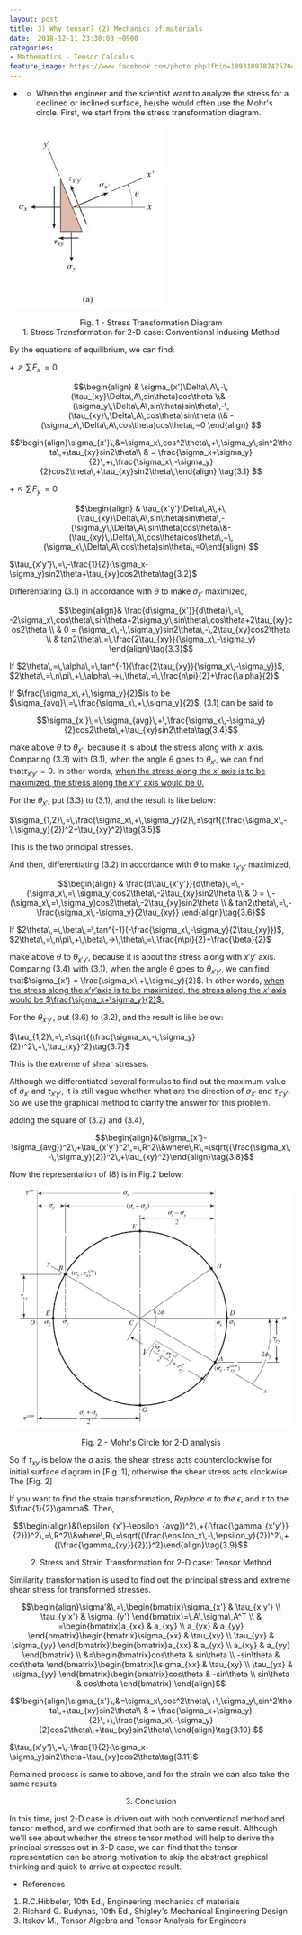 ```yaml
---
layout: post
title: 3) Why tensor? (2) Mechanics of materials
date:  2018-12-11 23:30:00 +0900
categories:
- Mathematics - Tensor Calculus
feature_image: https://www.facebook.com/photo.php?fbid=1893189787425704&set=a.1893187554092594&type=3&theater
---
```


* * When the engineer and the scientist want to analyze the stress for a declined or inclined surface, he/she would often use the Mohr's circle. First, we start from the stress transformation diagram.

![useful image](https://raw.githubusercontent.com/brandonkim12/brandonkim12.github.io/master/assets/mechanics_of_materials/fig_6.JPG)

<center>Fig. 1 - Stress Transformation Diagram</center>

<center>1. Stress Transformation for 2-D case: Conventional Inducing Method</center>

By the equations of equilibrium, we can find:

$+\nearrow \sum\,F_x\,=0$

$$\begin{align} & \sigma_{x'}\Delta\,A\,-\,(\tau_{xy}\Delta\,A\,sin\theta)cos\theta \\& -(\sigma_y\,\Delta\,A\,sin\theta)sin\theta\,-\,(\tau_{xy}\,\Delta\,A\,cos\theta)sin\theta \\& -(\sigma_x\,\Delta\,A\,cos\theta)cos\theta\,=0 \end{align} $$

$$\begin{align}\sigma_{x'}\,&=\sigma_x\,cos^2\theta\,+\,\sigma_y\,sin^2\theta\,+\tau_{xy}sin2\theta\\ & = \frac{\sigma_x+\sigma_y}{2}\,+\,\frac{\sigma_x\,-\sigma_y}{2}cos2\theta\,+\tau_{xy}sin2\theta\,\end{align} \tag{3.1} $$

$+\nwarrow \sum\,F_y\,=0$

$$\begin{align} & \tau_{x'y'}\Delta\,A\,+\,(\tau_{xy}\Delta\,A\,sin\theta)sin\theta\,-(\sigma_y\,\Delta\,A\,sin\theta)cos\theta\\&-(\tau_{xy}\,\Delta\,A\,cos\theta)cos\theta\,+\,(\sigma_x\,\Delta\,A\,cos\theta)sin\theta\,=0\end{align} $$

$\tau_{x'y'}\,=\,-\frac{1}{2}(\sigma_x-\sigma_y)sin2\theta+\tau_{xy}cos2\theta\tag{3.2}$

Differentiating $(3.1)$ in accordance with $\theta$ to make $\sigma_{x'}$ maximized,

$$\begin{align}& \frac{d\sigma_{x'}}{d\theta}\,=\,  -2\sigma_x\,cos\theta\,sin\theta+2\sigma_y\,sin\theta\,cos\theta+2\tau_{xy}cos2\theta \\ & 0 = (\sigma_x\,-\,\sigma_y)sin2\theta\,-\,2\tau_{xy}cos2\theta \\ & tan2\theta\,=\,\frac{2\tau_{xy}}{\sigma_x\,-\sigma_y} \end{align}\tag{3.3}$$

If $2\theta\,=\,\alpha\,=\,tan^{-1}(\frac{2\tau_{xy}}{\sigma_x\,-\sigma_y})$, $2\theta\,=\,n\pi\,+\,\alpha\,->\,\theta\,=\,\frac{n\pi}{2}+\frac{\alpha}{2}$

If $\frac{\sigma_x\,+\,\sigma_y}{2}$is to be $\sigma_{avg}\,=\,\frac{\sigma_x\,+\,\sigma_y}{2}$, $(3.1)$ can be said to

$$\sigma_{x'}\,=\,\sigma_{avg}\,+\,\frac{\sigma_x\,-\sigma_y}{2}cos2\theta\,+\tau_{xy}sin2\theta\tag{3.4}$$

make above $\theta$ to $\theta_{x'}$, because it is about the stress along with  $x'$ axis. Comparing $(3.3)$ with $(3.1)$, when the angle $\theta$ goes to $\theta_{x'}$, we can find that$\tau_{x'y'} = 0$. In other words, <u>when the stress along the $x'$ axis is to be maximized, the stress along the $x'y'$ axis would be $0$.</u>

For the $\theta_{x'}$, put $(3.3)$ to $(3.1)$, and the result is like below:

$\sigma_{1,2}\,=\,\frac{\sigma_x\,+\,\sigma_y}{2}\,±\sqrt{(\frac{\sigma_x\,-\,\sigma_y}{2})^2+\tau_{xy}^2}\tag{3.5}$

This is the two principal stresses.

And then, differentiating $(3.2)$ in accordance with $\theta$ to make $\tau_{x'y'}$ maximized,

$$\begin{align} & \frac{d\tau_{x'y'}}{d\theta}\,=\,-(\sigma_x\,=\,\sigma_y)cos2\theta\,-2\tau_{xy}sin2\theta \\ & 0 =  \,-(\sigma_x\,=\,\sigma_y)cos2\theta\,-2\tau_{xy}sin2\theta \\ & tan2\theta\,=\,-\frac{\sigma_x\,-\sigma_y}{2\tau_{xy}} \end{align}\tag{3.6}$$

If $2\theta\,=\,\beta\,=\,tan^{-1}(-\frac{\sigma_x\,-\sigma_y}{2\tau_{xy}})$, $2\theta\,=\,n\pi\,+\,\beta\,->\,\theta\,=\,\frac{n\pi}{2}+\frac{\beta}{2}$

make above $\theta​$ to $\theta_{x'y'}​$, because it is about the stress along with $x'y'​$ axis. Comparing $(3.4)​$ with $(3.1)​$, when the angle $\theta​$ goes to $\theta_{x'y'}​$, we can find that$\sigma_{x'} = \frac{\sigma_x\,+\,\sigma_y}{2}​$. In other words, <u>when the stress along the $x'y'​$ axis is to be maximized, the stress along the $x'​$ axis would be $\frac{\sigma_x+\sigma_y}{2}​$.</u>

For the $\theta_{x'y'}$, put $(3.6)$ to $(3.2)$, and the result is like below:

$\tau_{1,2}\,=\,±\sqrt{(\frac{\sigma_x\,-\,\sigma_y}{2})^2\,+\,\tau_{xy}^2}\tag{3.7}$

This is the extreme of shear stresses.

Although we differentiated several formulas to find out the maximum value of $\sigma_{x'}$ and $\tau_{x'y'}$, it is still vague whether what are the direction of $\sigma_{x'}$ and $\tau_{x'y'}$. So we use the graphical method to clarify the answer for this problem.

adding the square of $(3.2)$ and $(3.4)$,

$$\begin{align}&(\sigma_{x'}-\sigma_{avg})^2\,+\tau_{x'y'}^2\,=\,R^2\\&where\,R\,=\sqrt{(\frac{\sigma_x\,-\,\sigma_y}{2})^2\,+\tau_{xy}^2}\end{align}\tag{3.8}$$

Now the representation of $(8)$ is in Fig.2 below:

![useful image](https://raw.githubusercontent.com/brandonkim12/brandonkim12.github.io/master/assets/mechanics_of_materials/fig_7.JPG)

<center>Fig. 2 - Mohr's Circle for 2-D analysis</center>

So if $\tau_{xy}$ is below the $\sigma$ axis, the shear stress acts counterclockwise for initial surface diagram in [Fig. 1], otherwise the shear stress acts clockwise. The [Fig. 2]

If you want to find the strain transformation, *Replace* $\sigma$ *to the* $\epsilon$, and $\tau$ to the $\frac{1}{2}\gamma$. Then,  

$$\begin{align}&(\epsilon_{x'}-\epsilon_{avg})^2\,+{(\frac{\gamma_{x'y'}}{2})}^2\,=\,R^2\\&where\,R\,=\sqrt{(\frac{\epsilon_x\,-\,\epsilon_y}{2})^2\,+{(\frac{\gamma_{xy}}{2})}^2}\end{align}\tag{3.9}$$

<center>2. Stress and Strain Transformation for 2-D case: Tensor Method</center>

Similarity transformation is used to find out the principal stress and extreme shear stress for transformed stresses.

$$\begin{align}\sigma'&\,=\,\begin{bmatrix}\sigma_{x'} & \tau_{x'y'} \\ \tau_{y'x'} & \sigma_{y'} \end{bmatrix}=\,A\,\sigma\,A^T \\ & =\begin{bmatrix}a_{xx} & a_{xy} \\ a_{yx} & a_{yy} \end{bmatrix}\begin{bmatrix}\sigma_{xx} & \tau_{xy} \\ \tau_{yx} & \sigma_{yy} \end{bmatrix}\begin{bmatrix}a_{xx} & a_{yx} \\ a_{xy} & a_{yy} \end{bmatrix} \\ &=\begin{bmatrix}cos\theta & sin\theta \\ -sin\theta & cos\theta \end{bmatrix}\begin{bmatrix}\sigma_{xx} & \tau_{xy} \\ \tau_{yx} & \sigma_{yy} \end{bmatrix}\begin{bmatrix}cos\theta & -sin\theta \\ sin\theta & cos\theta \end{bmatrix}  \end{align}$$

$$\begin{align}\sigma_{x'}\,&=\sigma_x\,cos^2\theta\,+\,\sigma_y\,sin^2\theta\,+\tau_{xy}sin2\theta\\ & = \frac{\sigma_x+\sigma_y}{2}\,+\,\frac{\sigma_x\,-\sigma_y}{2}cos2\theta\,+\tau_{xy}sin2\theta\,\end{align}\tag{3.10} $$

$\tau_{x'y'}\,=\,-\frac{1}{2}(\sigma_x-\sigma_y)sin2\theta+\tau_{xy}cos2\theta\tag{3.11}$

Remained process is same to above, and for the strain we can also take the same results.

<center>3. Conclusion</center>

In this time, just 2-D case is driven out with both conventional method and tensor method, and we confirmed that both are to same result.  Although we'll see about whether the stress tensor method will help to derive the principal stresses out in 3-D case, we can find that the tensor representation can be strong motivation to skip the abstract graphical thinking and quick to arrive at expected result.



* References

1. R.C.Hibbeler, 10th Ed., Engineering mechanics of materials
2. Richard G. Budynas, 10th Ed., Shigley's Mechanical Engineering Design
3. Itskov M., Tensor Algebra and Tensor Analysis for Engineers